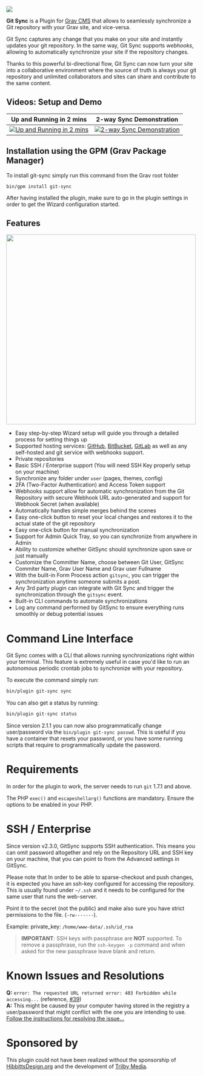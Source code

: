 ![](images/gitsync-logo.png)

**Git Sync** is a Plugin for [Grav CMS](http://github.com/getgrav/grav) that allows to seamlessly synchronize a Git repository with your Grav site, and vice-versa. 

Git Sync captures any change that you make on your site and instantly updates your git repository. In the same way, Git Sync supports _webhooks_, allowing to automatically synchronize your site if the repository changes.

Thanks to this powerful bi-directional flow, Git Sync can now turn your site into a collaborative environment where the source of truth is always your git repository and unlimited collaborators and sites can share and contribute to the same content.


## Videos: Setup and Demo

| Up and Running in 2 mins | 2-way Sync Demonstration |
| ------------ | ----------------- |
| [![Up and Running in 2 mins](https://img.youtube.com/vi/avcGP0FAzB8/0.jpg)](https://www.youtube.com/watch?v=avcGP0FAzB8) | [![2-way Sync Demonstration](https://img.youtube.com/vi/3fy78afacyw/0.jpg)](https://www.youtube.com/watch?v=3fy78afacyw) |

## Installation using the GPM (Grav Package Manager)

To install git-sync simply run this command from the Grav root folder
```
bin/gpm install git-sync
```

After having installed the plugin, make sure to go in the plugin settings in order to get the Wizard configuration started.


## Features

<img src="wizard.png" width="500" />
 
* Easy step-by-step Wizard setup will guide you through a detailed process for setting things up
* Supported hosting services: [GitHub](https://github.com), [BitBucket](https://bitbucket.org), [GitLab](https://gitlab.com) as well as any self-hosted and git service with webhooks support.
* Private repositories
* Basic SSH / Enterprise support (You will need SSH Key properly setup on your machine)
* Synchronize any folder under `user` (pages, themes, config) 
* 2FA (Two-Factor Authentication) and Access Token support
* Webhooks support allow for automatic synchronization from the Git Repository with secure Webhook URL auto-generated and support for Webhook Secret (when available)
* Automatically handles simple merges behind the scenes
* Easy one-click button to reset your local changes and restores it to the actual state of the git repository
* Easy one-click button for manual synchronization
* Support for Admin Quick Tray, so you can synchronize from anywhere in Admin
* Ability to customize whether GitSync should synchronize upon save or just manually
* Customize the Committer Name, choose between Git User, GitSync Commiter Name, Grav User Name and Grav user Fullname 
* With the built-in Form Process action `gitsync`, you can trigger the synchronization anytime someone submits a post.
* Any 3rd party plugin can integrate with Git Sync and trigger the synchronization through the `gitsync` event.
* Built-in CLI commands to automate synchronizations
* Log any command performed by GitSync to ensure everything runs smoothly or debug potential issues

# Command Line Interface

Git Sync comes with a CLI that allows running synchronizations right within your terminal. This feature is extremely useful in case you'd like to run an autonomous periodic crontab jobs to synchronize with your repository.

To execute the command simply run:

```bash
bin/plugin git-sync sync
```

You can also get a status by running:
```bash
bin/plugin git-sync status
```

Since version 2.1.1 you can now also programmatically change user/password via the `bin/plugin git-sync passwd`. This is useful if you have a container that resets your password, or you have some running scripts that require to programmatically update the password.

# Requirements

In order for the plugin to work, the server needs to run `git` 1.7.1 and above. 

The PHP `exec()` and `escapeshellarg()` functions are mandatory. Ensure the options to be enabled in your PHP.

# SSH / Enterprise

Since version v2.3.0, GitSync supports SSH authentication. This means you can omit password altogether and rely on the Repository URL and SSH key on your machine, that you can point to from the Advanced settings in GitSync.

Please note that In order to be able to sparse-checkout and push changes, it is expected you have an ssh-key configured for accessing the repository. This is usually found under `~/.ssh` and it needs to be configured for the same user that runs the web-server.

Point it to the secret (not the public) and make also sure you have strict permissions to the file. (`-rw-------`).

Example: private_key: `/home/www-data/.ssh/id_rsa`

> **IMPORTANT**: SSH keys with passphrase are **NOT** supported. To remove a passphrase, run the `ssh-keygen -p` command and when asked for the new passphrase leave blank and return.

# Known Issues and Resolutions
**Q:** `error: The requested URL returned error: 403 Forbidden while accessing...` (reference, [#39](https://github.com/trilbymedia/grav-plugin-git-sync/issues/39))   
**A:** This might be caused by your computer having stored in the registry a user/password that might conflict with the one you are intending to use.  
[Follow the instructions for resolving the issue...](https://github.com/trilbymedia/grav-plugin-git-sync/discussions/202#discussioncomment-869460)

# Sponsored by

This plugin could not have been realized without the sponsorship of [HibbittsDesign.org](http://www.hibbittsdesign.org) and the development of [Trilby Media](http://trilby.media).
